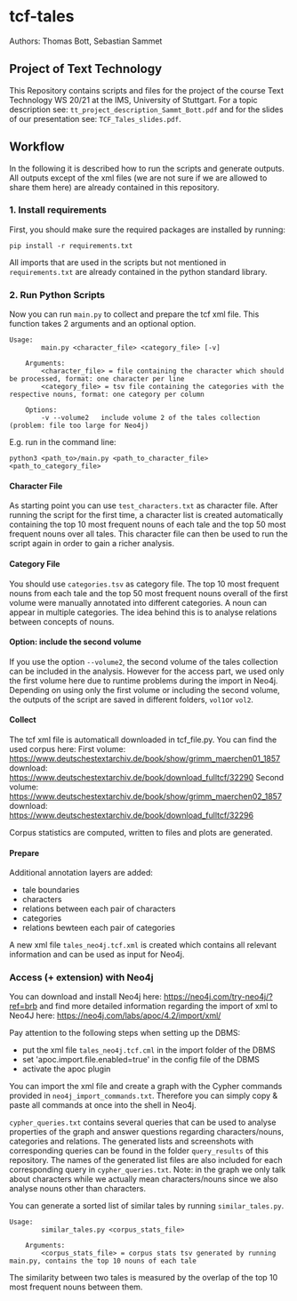 # tcf-tales
Authors: Thomas Bott, Sebastian Sammet
## Project of Text Technology
This Repository contains scripts and files for the project of the course Text Technology WS 20/21 at the IMS, University of Stuttgart.
For a topic description see: ``tt_project_description_Sammt_Bott.pdf`` and for the slides of our presentation see: ``TCF_Tales_slides.pdf``.
## Workflow
In the following it is described how to run the scripts and generate outputs.
All outputs except of the xml files (we are not sure if we are allowed to share them here) are already contained in this repository.
### 1. Install requirements
First, you should make sure the required packages are installed by running:
```
pip install -r requirements.txt
```
All imports that are used in the scripts but not mentioned in ``requirements.txt`` are already contained in the python standard library.
### 2. Run Python Scripts
Now you can run ``main.py`` to collect and prepare the tcf xml file.
This function takes 2 arguments and an optional option.
```
Usage:
        main.py <character_file> <category_file> [-v]
    
    Arguments:
        <character_file> = file containing the character which should be processed, format: one character per line
        <category_file> = tsv file containing the categories with the respective nouns, format: one category per column

    Options:
        -v --volume2   include volume 2 of the tales collection (problem: file too large for Neo4j)
```
E.g. run in the command line: 
```
python3 <path_to>/main.py <path_to_character_file> <path_to_category_file>
```
#### Character File
As starting point you can use ``test_characters.txt`` as character file.
After running the script for the first time, a character list is created automatically containing the top 10 most frequent nouns of each tale and the top 50 most frequent nouns over all tales. This character file can then be used to run the script again in order to gain a richer analysis.
#### Category File
You should use ``categories.tsv`` as category file. The top 10 most frequent nouns from each tale and the top 50 most frequent nouns overall of the first volume were manually annotated into different categories. A noun can appear in multiple categories.
The idea behind this is to analyse relations between concepts of nouns.
#### Option: include the second volume
If you use the option ``--volume2``, the second volume of the tales collection can be included in the analysis. However for the access part, we used only the first volume here due to runtime problems during the import in Neo4j.
Depending on using only the first volume or including the second volume, the outputs of the script are saved in different folders, ``vol1``or ``vol2``.
#### Collect
The tcf xml file is automaticall downloaded in tcf_file.py.
You can find the used corpus here: 
First volume: 
https://www.deutschestextarchiv.de/book/show/grimm_maerchen01_1857
download: https://www.deutschestextarchiv.de/book/download_fulltcf/32290
Second volume: 
https://www.deutschestextarchiv.de/book/show/grimm_maerchen02_1857
download: https://www.deutschestextarchiv.de/book/download_fulltcf/32296

Corpus statistics are computed, written to files and plots are generated.
#### Prepare
Additional annotation layers are added:
- tale boundaries
- characters
- relations between each pair of characters
- categories
- relations bewteen each pair of categories

A new xml file ``tales_neo4j.tcf.xml`` is created which contains all relevant information and can be used as input for Neo4j.

### Access (+ extension) with Neo4j
You can download and install Neo4j here: https://neo4j.com/try-neo4j/?ref=brb
and find more detailed information regarding the import of xml to Neo4J here: https://neo4j.com/labs/apoc/4.2/import/xml/

Pay attention to the following steps when setting up the DBMS:
- put the xml file ``tales_neo4j.tcf.cml`` in the import folder of the DBMS
- set 'apoc.import.file.enabled=true' in the config file of the DBMS
- activate the apoc plugin

You can import the xml file and create a graph with the Cypher commands provided in ``neo4j_import_commands.txt``.
Therefore you can simply copy & paste all commands at once into the shell in Neo4j.

``cypher_queries.txt`` contains several queries that can be used to analyse properties of the graph and answer questions regarding characters/nouns, categories and relations.
The generated lists and screenshots with corresponding queries can be found in the folder ``query_results`` of this repository.
The names of the generated list files are also included for each corresponding query in ``cypher_queries.txt``.
Note: in the graph we only talk about characters while we actually mean characters/nouns since we also analyse nouns other than characters.

You can generate a sorted list of similar tales by running ``similar_tales.py``.
```
Usage:
        similar_tales.py <corpus_stats_file>
    
    Arguments:
        <corpus_stats_file> = corpus stats tsv generated by running main.py, contains the top 10 nouns of each tale
```
The similarity between two tales is measured by the overlap of the top 10 most frequent nouns between them.